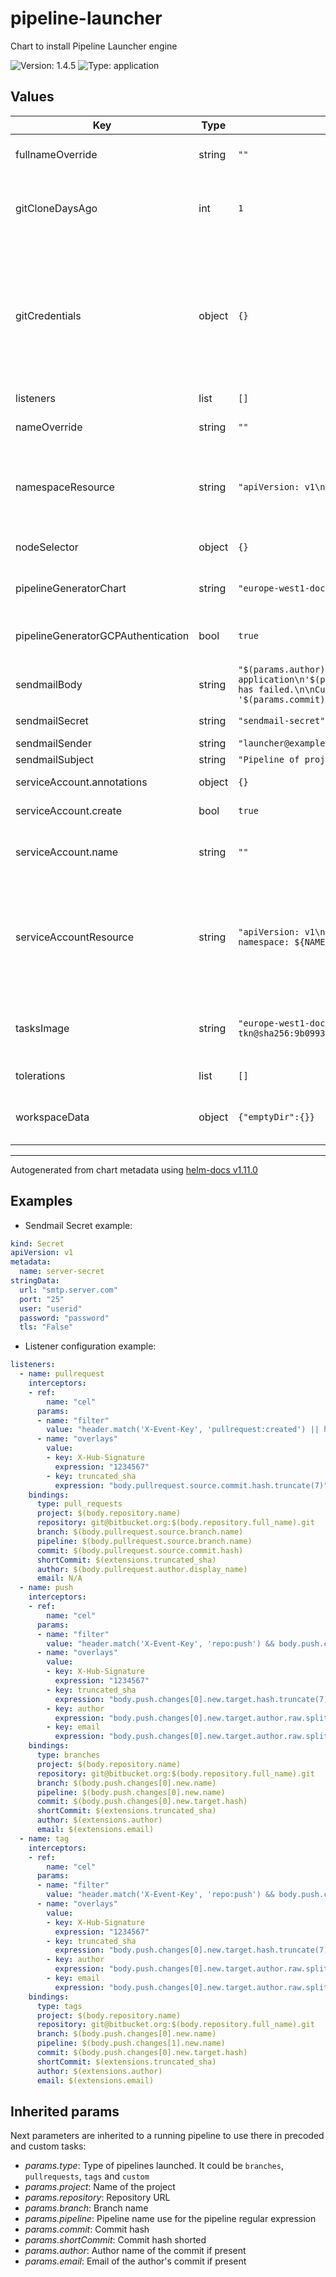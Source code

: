 # pipeline-launcher

Chart to install Pipeline Launcher engine

![Version: 1.4.5](https://img.shields.io/badge/Version-1.4.5-informational?style=flat-square) ![Type: application](https://img.shields.io/badge/Type-application-informational?style=flat-square)

## Values

| Key | Type | Default | Description |
|-----|------|---------|-------------|
| fullnameOverride | string | `""` | Completely replace the name of the generated name composed of release and chart name |
| gitCloneDaysAgo | int | `1` | Number of days to make a shallow clone of the repository. This only clones the commits between the number of days ago from now to the last one. |
| gitCredentials | object | `{}` | A .ssh directory with private key, known_hosts, config, etc. Used to authenticate with the git remote when performing the clone. Binding a Secret to this volume is  strongly recommended over other volume types. Also it can contain a .gitconfig and  .git-credentials file. No authentication is the default. Example `gitCredentials.secret.secretName: git-credentials` |
| listeners | list | `[]` |  |
| nameOverride | string | `""` | Replace the chart name of the file Chart.yaml in the generated name release-name-chart-name |
| namespaceResource | string | `"apiVersion: v1\nkind: Namespace\nmetadata:\n  name: ${NAME}"` | Default namespace resource to create if createNamespace variable is set to true in pipeline file Template variable called `${NAME}` is replaced with the name of the namespace given in the pipeline file |
| nodeSelector | object | `{}` | Node selector configuration to set the pod of the pipeline launcher instance [nodeSelector](https://kubernetes.io/docs/concepts/scheduling-eviction/assign-pod-node/#nodeselector) |
| pipelineGeneratorChart | string | `"europe-west1-docker.pkg.dev/fc-tekton/charts/pipeline-generator"` | Helm Chart package of pipeline-generator stored in a container registry with OCI support |
| pipelineGeneratorGCPAuthentication | bool | `true` | If the package is stored in the Artifact Registry of GCP this allows us to enable the authentication with it |
| sendmailBody | string | `"$(params.author), the initial step to start the pipeline of the application\n'$(params.project)' in the repository '$(params.repository)' has failed.\n\nCurrent branch is '$(params.branch)' with commit '$(params.commit)'.\n"` | Mail body |
| sendmailSecret | string | `"sendmail-secret"` | Secret name to authenticate sendmail task. |
| sendmailSender | string | `"launcher@example.com"` | Mail sender |
| sendmailSubject | string | `"Pipeline of project '$(params.project)' failed!"` | Mail subject |
| serviceAccount.annotations | object | `{}` | Annotations to add to the service account |
| serviceAccount.create | bool | `true` | Specifies whether a service account should be created |
| serviceAccount.name | string | `""` | The name of the service account to use. If not set and create is true, a name is generated using the fullname template |
| serviceAccountResource | string | `"apiVersion: v1\nkind: ServiceAccount\nmetadata:\n  name: ${NAME}\n  namespace: ${NAME}"` | Default serviceAccount resource to create if createNamespace variable is set to true in pipeline file Template variable called `${NAME}` is replaced with the name of the namespace given in the pipeline file. This service account will have the name of the namespace where is going to be placed. |
| tasksImage | string | `"europe-west1-docker.pkg.dev/fc-tekton/containers/gcloud-kubectl-helm-tkn@sha256:9b099394ce09adee91dc161ceafb2046f3c170e4eda304c8126df08282954567"` | Docker image with all the launcher needs to run new pipelines. That is gcloud, kubectl, helm and tkn (command line application of Tekton) |
| tolerations | list | `[]` | Pod tolerations to run the pipelines launcher instances [tolerations](https://kubernetes.io/docs/concepts/scheduling-eviction/taint-and-toleration/) |
| workspaceData | object | `{"emptyDir":{}}` | Tekton workspace configuration.  By default no workspace is used, but if so an emptyDir type is the default.  More info in [Workspaces](https://tekton.dev/docs/pipelines/pipelineruns/#specifying-workspaces) |

----------------------------------------------
Autogenerated from chart metadata using [helm-docs v1.11.0](https://github.com/norwoodj/helm-docs/releases/v1.11.0)

## Examples

- Sendmail Secret example:

```yaml
kind: Secret
apiVersion: v1
metadata:
  name: server-secret
stringData:
  url: "smtp.server.com"
  port: "25"
  user: "userid"
  password: "password"
  tls: "False"
```

- Listener configuration example:

```yaml
listeners:
  - name: pullrequest
    interceptors:
    - ref:
        name: "cel"
      params:
      - name: "filter"
        value: "header.match('X-Event-Key', 'pullrequest:created') || header.match('X-Event-Key', 'pullrequest:updated')"
      - name: "overlays"
        value:
        - key: X-Hub-Signature
          expression: "1234567"
        - key: truncated_sha
          expression: "body.pullrequest.source.commit.hash.truncate(7)"
    bindings:
      type: pull_requests
      project: $(body.repository.name)
      repository: git@bitbucket.org:$(body.repository.full_name).git
      branch: $(body.pullrequest.source.branch.name)
      pipeline: $(body.pullrequest.source.branch.name)
      commit: $(body.pullrequest.source.commit.hash)
      shortCommit: $(extensions.truncated_sha)
      author: $(body.pullrequest.author.display_name)
      email: N/A
  - name: push
    interceptors:
    - ref:
        name: "cel"
      params:
      - name: "filter"
        value: "header.match('X-Event-Key', 'repo:push') && body.push.changes.exists(x, x.new.type == 'branch') && ! body.push.changes.exists(x, x.new.type == 'tag')"
      - name: "overlays"
        value:
        - key: X-Hub-Signature
          expression: "1234567"
        - key: truncated_sha
          expression: "body.push.changes[0].new.target.hash.truncate(7)"
        - key: author
          expression: "body.push.changes[0].new.target.author.raw.split(' <')[0]"
        - key: email
          expression: "body.push.changes[0].new.target.author.raw.split('<')[1].replace('>', '')"
    bindings:
      type: branches
      project: $(body.repository.name)
      repository: git@bitbucket.org:$(body.repository.full_name).git
      branch: $(body.push.changes[0].new.name)
      pipeline: $(body.push.changes[0].new.name)
      commit: $(body.push.changes[0].new.target.hash)
      shortCommit: $(extensions.truncated_sha)
      author: $(extensions.author)
      email: $(extensions.email)
  - name: tag
    interceptors:
    - ref:
        name: "cel"
      params:
      - name: "filter"
        value: "header.match('X-Event-Key', 'repo:push') && body.push.changes.exists(x, x.new.type == 'branch') && body.push.changes.exists(x, x.new.type == 'tag')"
      - name: "overlays"
        value:
        - key: X-Hub-Signature
          expression: "1234567"
        - key: truncated_sha
          expression: "body.push.changes[0].new.target.hash.truncate(7)"
        - key: author
          expression: "body.push.changes[0].new.target.author.raw.split(' <')[0]"
        - key: email
          expression: "body.push.changes[0].new.target.author.raw.split('<')[1].replace('>', '')"
    bindings:
      type: tags
      project: $(body.repository.name)
      repository: git@bitbucket.org:$(body.repository.full_name).git
      branch: $(body.push.changes[0].new.name)
      pipeline: $(body.push.changes[1].new.name)
      commit: $(body.push.changes[0].new.target.hash)
      shortCommit: $(extensions.truncated_sha)
      author: $(extensions.author)
      email: $(extensions.email)
```

## Inherited params

Next parameters are inherited to a running pipeline to use there in precoded and custom tasks:

- *params.type*: Type of pipelines launched. It could be `branches`, `pullrequests`, `tags` and `custom`
- *params.project*: Name of the project
- *params.repository*: Repository URL
- *params.branch*: Branch name
- *params.pipeline*: Pipeline name use for the pipeline regular expression
- *params.commit*: Commit hash
- *params.shortCommit*: Commit hash shorted
- *params.author*: Author name of the commit if present
- *params.email*: Email of the author's commit if present

